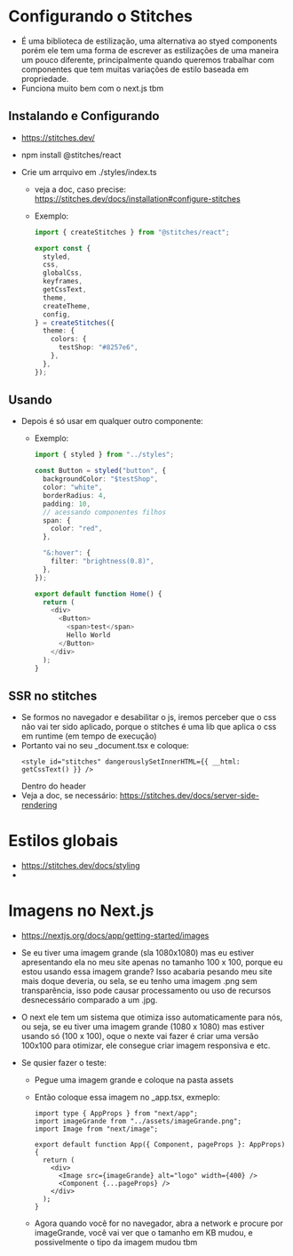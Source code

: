 # Configurando o Stitches

- É uma biblioteca de estilização, uma alternativa ao styed components porém ele tem uma forma de escrever as estilizações de uma maneira um pouco diferente, principalmente quando queremos trabalhar com componentes que tem muitas variações de estilo baseada em propriedade.
- Funciona muito bem com o next.js tbm

## Instalando e Configurando

- https://stitches.dev/
- npm install @stitches/react
- Crie um arrquivo em ./styles/index.ts

  - veja a doc, caso precise: https://stitches.dev/docs/installation#configure-stitches
  - Exemplo:

    ```ts
    import { createStitches } from "@stitches/react";

    export const {
      styled,
      css,
      globalCss,
      keyframes,
      getCssText,
      theme,
      createTheme,
      config,
    } = createStitches({
      theme: {
        colors: {
          testShop: "#8257e6",
        },
      },
    });
    ```

## Usando

- Depois é só usar em qualquer outro componente:

  - Exemplo:

    ```ts
    import { styled } from "../styles";

    const Button = styled("button", {
      backgroundColor: "$testShop",
      color: "white",
      borderRadius: 4,
      padding: 10,
      // acessando componentes filhos
      span: {
        color: "red",
      },

      "&:hover": {
        filter: "brightness(0.8)",
      },
    });

    export default function Home() {
      return (
        <div>
          <Button>
            <span>test</span>
            Hello World
          </Button>
        </div>
      );
    }
    ```

## SSR no stitches

- Se formos no navegador e desabilitar o js, iremos perceber que o css não vai ter sido aplicado, porque o stitches é uma lib que aplica o css em runtime (em tempo de execução)
- Portanto vai no seu \_document.tsx e coloque:
  ```tsx
  <style id="stitches" dangerouslySetInnerHTML={{ __html: getCssText() }} />
  ```
  Dentro do header
- Veja a doc, se necessário: https://stitches.dev/docs/server-side-rendering

# Estilos globais

- https://stitches.dev/docs/styling
-

# Imagens no Next.js

- https://nextjs.org/docs/app/getting-started/images
- Se eu tiver uma imagem grande (sla 1080x1080) mas eu estiver apresentando ela no meu site apenas no tamanho 100 x 100, porque eu estou usando essa imagem grande? Isso acabaria pesando meu site mais doque deveria, ou sela, se eu tenho uma imagem .png sem transparência, isso pode causar processamento ou uso de recursos desnecessário comparado a um .jpg.
- O next ele tem um sistema que otimiza isso automaticamente para nós, ou seja, se eu tiver uma imagem grande (1080 x 1080) mas estiver usando só (100 x 100), oque o nexte vai fazer é criar uma versão 100x100 para otimizar, ele consegue criar imagem responsiva e etc.
- Se qusier fazer o teste:

  - Pegue uma imagem grande e coloque na pasta assets
  - Então coloque essa imagem no \_app.tsx, exmeplo:

    ```tsx
    import type { AppProps } from "next/app";
    import imageGrande from "../assets/imageGrande.png";
    import Image from "next/image";

    export default function App({ Component, pageProps }: AppProps) {
      return (
        <div>
          <Image src={imageGrande} alt="logo" width={400} />
          <Component {...pageProps} />
        </div>
      );
    }
    ```

  - Agora quando você for no navegador, abra a network e procure por imageGrande, você vai ver que o tamanho em KB mudou, e possivelmente o tipo da imagem mudou tbm
